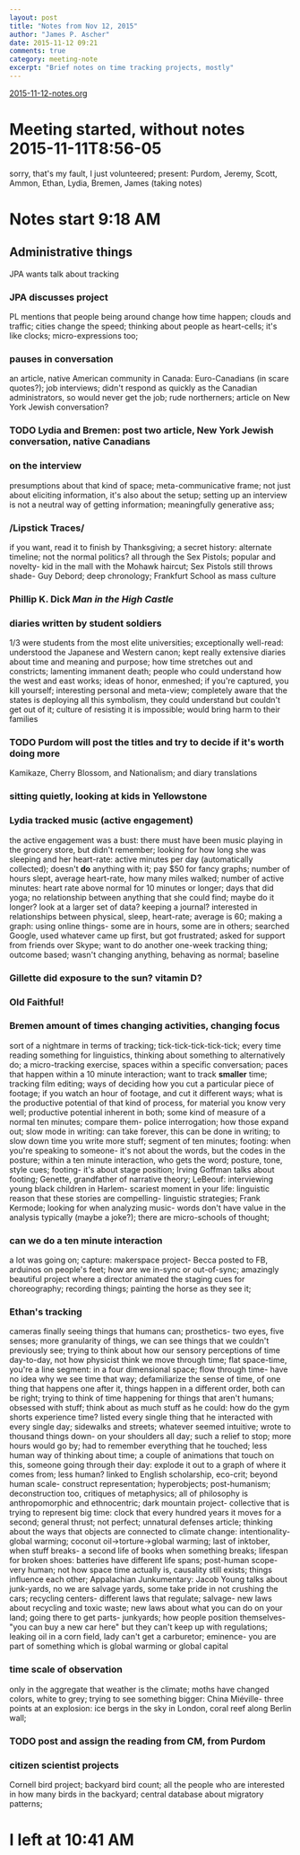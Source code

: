 ```yaml
---
layout: post
title: "Notes from Nov 12, 2015"
author: "James P. Ascher"
date: 2015-11-12 09:21
comments: true
category: meeting-note
excerpt: "Brief notes on time tracking projects, mostly"
---
```


[2015-11-12-notes.org](/images/code/2015-11-12-notes.org)

Meeting started, without notes 2015-11-11T8:56-05
=================================================

sorry, that's my fault, I just volunteered; present: Purdom, Jeremy, Scott, Ammon, Ethan, Lydia, Bremen, James (taking notes)

Notes start 9:18 AM
===================

Administrative things
---------------------

JPA wants talk about tracking

### JPA discusses project

PL mentions that people being around change how time happen; clouds and traffic; cities change the speed; thinking about people as heart-cells; it's like clocks; micro-expressions too;

### pauses in conversation

an article, native American community in Canada: Euro-Canadians (in scare quotes?); job interviews; didn't respond as quickly as the Canadian administrators, so would never get the job; rude northerners; article on New York Jewish conversation?

### TODO Lydia and Bremen: post two article, New York Jewish conversation, native Canadians

### on the interview

presumptions about that kind of space; meta-communicative frame; not just about eliciting information, it's also about the setup; setting up an interview is not a neutral way of getting information; meaningfully generative ass;

### /Lipstick Traces/

if you want, read it to finish by Thanksgiving; a secret history: alternate timeline; not the normal politics? all through the Sex Pistols; popular and novelty- kid in the mall with the Mohawk haircut; Sex Pistols still throws shade- Guy Debord; deep chronology; Frankfurt School as mass culture

### Phillip K. Dick *Man in the High Castle*

### diaries written by student soldiers

1/3 were students from the most elite universities; exceptionally well-read: understood the Japanese and Western canon; kept really extensive diaries about time and meaning and purpose; how time stretches out and constricts; lamenting immanent death; people who could understand how the west and east works; ideas of honor, enmeshed; if you're captured, you kill yourself; interesting personal and meta-view; completely aware that the states is deploying all this symbolism, they could understand but couldn't get out of it; culture of resisting it is impossible; would bring harm to their families

### TODO Purdom will post the titles and try to decide if it's worth doing more

Kamikaze, Cherry Blossom, and Nationalism; and diary translations

### sitting quietly, looking at kids in Yellowstone

### Lydia tracked music (active engagement)

the active engagement was a bust: there must have been music playing in the grocery store, but didn't remember; looking for how long she was sleeping and her heart-rate: active minutes per day (automatically collected); doesn't **do** anything with it; pay $50 for fancy graphs; number of hours slept, average heart-rate, how many miles walked; number of active minutes: heart rate above normal for 10 minutes or longer; days that did yoga; no relationship between anything that she could find; maybe do it longer? look at a larger set of data? keeping a journal? interested in relationships between physical, sleep, heart-rate; average is 60; making a graph: using online things- some are in hours, some are in others; searched Google, used whatever came up first, but got frustrated; asked for support from friends over Skype; want to do another one-week tracking thing; outcome based; wasn't changing anything, behaving as normal; baseline

### Gillette did exposure to the sun? vitamin D?

### Old Faithful!

### Bremen amount of times changing activities, changing focus

sort of a nightmare in terms of tracking; tick-tick-tick-tick-tick; every time reading something for linguistics, thinking about something to alternatively do; a micro-tracking exercise, spaces within a specific conversation; paces that happen within a 10 minute interaction; want to track **smaller** time; tracking film editing; ways of deciding how you cut a particular piece of footage; if you watch an hour of footage, and cut it different ways; what is the productive potential of that kind of process, for material you know very well; productive potential inherent in both; some kind of measure of a normal ten minutes; compare them- police interrogation; how those expand out; slow mode in writing: can take forever, this can be done in writing; to slow down time you write more stuff; segment of ten minutes; footing: when you're speaking to someone- it's not about the words, but the codes in the posture; within a ten minute interaction, who gets the word; posture, tone, style cues; footing- it's about stage position; Irving Goffman talks about footing; Genette, grandfather of narrative theory; LeBeouf: interviewing young black children in Harlem- scariest moment in your life: linguistic reason that these stories are compelling- linguistic strategies; Frank Kermode; looking for when analyzing music- words don't have value in the analysis typically (maybe a joke?); there are micro-schools of thought;

### can we do a ten minute interaction

a lot was going on; capture: makerspace project- Becca posted to FB, arduinos on people's feet; how are we in-sync or out-of-sync; amazingly beautiful project where a director animated the staging cues for choreography; recording things; painting the horse as they see it;

### Ethan's tracking

cameras finally seeing things that humans can; prosthetics- two eyes, five senses; more granularity of things, we can see things that we couldn't previously see; trying to think about how our sensory perceptions of time day-to-day, not how physicist think we move through time; flat space-time, you're a line segment: in a four dimensional space; flow through time- have no idea why we see time that way; defamiliarize the sense of time, of one thing that happens one after it, things happen in a different order, both can be right; trying to think of time happening for things that aren't humans; obsessed with stuff; think about as much stuff as he could: how do the gym shorts experience time? listed every single thing that he interacted with every single day; sidewalks and streets; whatever seemed intuitive; wrote to thousand things down- on your shoulders all day; such a relief to stop; more hours would go by; had to remember everything that he touched; less human way of thinking about time; a couple of animations that touch on this, someone going through their day: explode it out to a graph of where it comes from; less human? linked to English scholarship, eco-crit; beyond human scale- construct representation; hyperobjects; post-humanism; deconstruction too, critiques of metaphysics; all of philosophy is anthropomorphic and ethnocentric; dark mountain project- collective that is trying to represent big time: clock that every hundred years it moves for a second; general thrust; not perfect; unnatural defenses article; thinking about the ways that objects are connected to climate change: intentionality- global warming; coconut oil-&gt;torture-&gt;global warming; last of inktober, when stuff breaks- a second life of books when something breaks; lifespan for broken shoes: batteries have different life spans; post-human scope- very human; not how space time actually is, causality still exists; things influence each other; Appalachian Junkumentary: Jacob Young talks about junk-yards, no we are salvage yards, some take pride in not crushing the cars; recycling centers- different laws that regulate; salvage- new laws about recycling and toxic waste; new laws about what you can do on your land; going there to get parts- junkyards; how people position themselves- "you can buy a new car here" but they can't keep up with regulations; leaking oil in a corn field, lady can't get a carburetor; eminence- you are part of something which is global warming or global capital

### time scale of observation

only in the aggregate that weather is the climate; moths have changed colors, white to grey; trying to see something bigger: China Miéville- three points at an explosion: ice bergs in the sky in London, coral reef along Berlin wall;

### TODO post and assign the reading from CM, from Purdom

### citizen scientist projects

Cornell bird project; backyard bird count; all the people who are interested in how many birds in the backyard; central database about migratory patterns;

I left at 10:41 AM
==================
